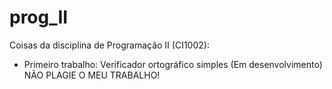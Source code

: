 # prog_II
Coisas da disciplina de Programação II (CI1002):

* Primeiro trabalho: Verificador ortográfico simples (Em desenvolvimento)
  NÃO PLAGIE O MEU TRABALHO!
